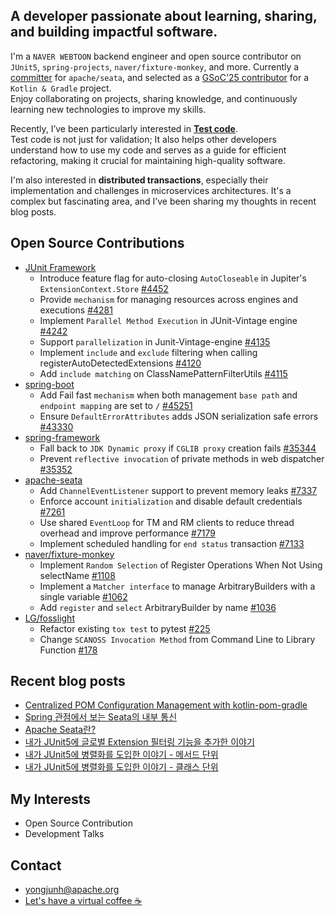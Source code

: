 ## A developer passionate about learning, sharing, and building impactful software.

I'm a `NAVER WEBTOON` backend engineer and open source contributor on `JUnit5`, `spring-projects`, `naver/fixture-monkey`, and more. Currently a [committer](https://people.apache.org/phonebook.html?uid=yongjunh) for `apache/seata`, and selected as a [GSoC'25 contributor](https://community.gradle.org/events/gsoc/2025/maven-central-publishing-with-new-api/) for a `Kotlin & Gradle` project.  
Enjoy collaborating on projects, sharing knowledge, and continuously learning new technologies to improve my skills.  

Recently, I’ve been particularly interested in [**Test code**](https://www.slideshare.net/slideshow/2024-09-24-comming-soon/271981415).  
Test code is not just for validation; It also helps other developers understand how to use my code and serves as a guide for efficient refactoring, making it crucial for maintaining high-quality software.

I'm also interested in **distributed transactions**, especially their implementation and challenges in microservices architectures. It's a complex but fascinating area, and I’ve been sharing my thoughts in recent blog posts.

## Open Source Contributions
- [JUnit Framework](https://github.com/junit-team/junit5/issues?q=is%3Apr+is%3Aopen+author%3AYongGoose)
  - Introduce feature flag for auto-closing `AutoCloseable` in Jupiter's `ExtensionContext.Store` [#4452](https://github.com/junit-team/junit5/pull/4452)
  - Provide `mechanism` for managing resources across engines and executions [#4281](https://github.com/junit-team/junit5/pull/4281)
  - Implement `Parallel Method Execution` in JUnit-Vintage engine [#4242](https://github.com/junit-team/junit5/pull/4242)
  - Support `parallelization` in Junit-Vintage-engine [#4135](https://github.com/junit-team/junit5/pull/4135)
  - Implement `include` and `exclude` filtering when calling registerAutoDetectedExtensions [#4120](https://github.com/junit-team/junit5/pull/4120)
  - Add `include matching` on ClassNamePatternFilterUtils [#4115](https://github.com/junit-team/junit5/pull/4115)
- [spring-boot](https://github.com/spring-projects/spring-boot/issues?q=is%3Apr+author%3AYongGoose)
  - Add Fail fast `mechanism` when both management `base path` and `endpoint mapping` are set to `/` [#45251](https://github.com/spring-projects/spring-boot/pull/45251)
  - Ensure `DefaultErrorAttributes` adds JSON serialization safe errors [#43330](https://github.com/spring-projects/spring-boot/pull/43330)
- [spring-framework](https://github.com/spring-projects/spring-framework/issues?q=is%3Apr+is%3Aopen+author%3AYongGoose)
  - Fall back to `JDK Dynamic proxy` if `CGLIB proxy` creation fails [#35344](https://github.com/spring-projects/spring-framework/pull/35344)
  - Prevent `reflective invocation` of private methods in web dispatcher [#35352](https://github.com/spring-projects/spring-framework/pull/35352) 
- [apache-seata](https://github.com/apache/incubator-seata/issues?q=is%3Apr+is%3Aopen+author%3AYongGoose)
  - Add `ChannelEventListener` support to prevent memory leaks [#7337](https://github.com/apache/incubator-seata/pull/7337)
  - Enforce account `initialization` and disable default credentials [#7261](https://github.com/apache/incubator-seata/pull/7261)
  - Use shared `EventLoop` for TM and RM clients to reduce thread overhead and improve performance [#7179](https://github.com/apache/incubator-seata/pull/7179)
  - Implement scheduled handling for `end status` transaction [#7133](https://github.com/apache/incubator-seata/pull/7133)
- [naver/fixture-monkey](https://github.com/naver/fixture-monkey/issues?q=is%3Apr+is%3Aopen+author%3AYongGoose)
  - Implement `Random Selection` of Register Operations When Not Using selectName [#1108](https://github.com/naver/fixture-monkey/pull/1108)
  - Implement a `Matcher interface` to manage ArbitraryBuilders with a single variable [#1062](https://github.com/naver/fixture-monkey/pull/1062)
  - Add `register` and `select` ArbitraryBuilder by name [#1036](https://github.com/naver/fixture-monkey/pull/1036)
- [LG/fosslight](https://github.com/fosslight/fosslight_dependency_scanner/issues?q=is%3Apr+author%3AYongGoose)
  - Refactor existing `tox test` to pytest [#225](https://github.com/fosslight/fosslight_dependency_scanner/pull/225)
  - Change `SCANOSS Invocation Method` from Command Line to Library Function [#178](https://github.com/fosslight/fosslight_source_scanner/pull/178)
 
## Recent blog posts
- [Centralized POM Configuration Management with kotlin-pom-gradle](https://dev.to/gradle-community/centralized-pom-configuration-management-with-kotlin-pom-gradle-1kap)
- [Spring 관점에서 보는 Seata의 내부 통신](https://solution-is-here.tistory.com/236)
- [Apache Seata란?](https://solution-is-here.tistory.com/235)
- [내가 JUnit5에 글로벌 Extension 필터링 기능을 추가한 이야기](https://solution-is-here.tistory.com/233)
- [내가 JUnit5에 병렬화를 도입한 이야기 - 메서드 단위](https://solution-is-here.tistory.com/231)
- [내가 JUnit5에 병렬화를 도입한 이야기 - 클래스 단위](https://solution-is-here.tistory.com/230)

## My Interests
- Open Source Contribution
- Development Talks

## Contact
- yongjunh@apache.org
- [Let's have a virtual coffee ☕](https://calendly.com/dev-yongjunh)
